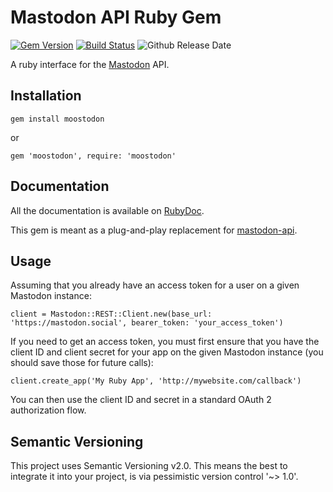 Mastodon API Ruby Gem
=====================

[![Gem Version](http://img.shields.io/gem/v/moostodon.svg)][gem]
[![Build Status](http://img.shields.io/travis/maxine-red/moostodon.svg)][travis]
![Github Release Date](https://img.shields.io/github/release-date/maxine-red/moostodon.svg)

[gem]: https://rubygems.org/gems/moostodon
[travis]: https://travis-ci.org/maxine-red/moostodon

A ruby interface for the [Mastodon](https://github.com/tootsuite/mastodon) API.

## Installation

    gem install moostodon

or

    gem 'moostodon', require: 'moostodon'

## Documentation

All the documentation is available on [RubyDoc](http://www.rubydoc.info/gems/moostodon/Mastodon/REST/API).

This gem is meant as a plug-and-play replacement for [mastodon-api](https://github.com/tootsuite/mastodon-api).

## Usage

Assuming that you already have an access token for a user on a given Mastodon instance:

    client = Mastodon::REST::Client.new(base_url: 'https://mastodon.social', bearer_token: 'your_access_token')

If you need to get an access token, you must first ensure that you have the client ID and client secret for your app on the given Mastodon instance (you should save those for future calls):

    client.create_app('My Ruby App', 'http://mywebsite.com/callback')

You can then use the client ID and secret in a standard OAuth 2 authorization flow.

## Semantic Versioning

This project uses Semantic Versioning v2.0. This means the best to integrate it
into your project, is via pessimistic version control '~> 1.0'.
